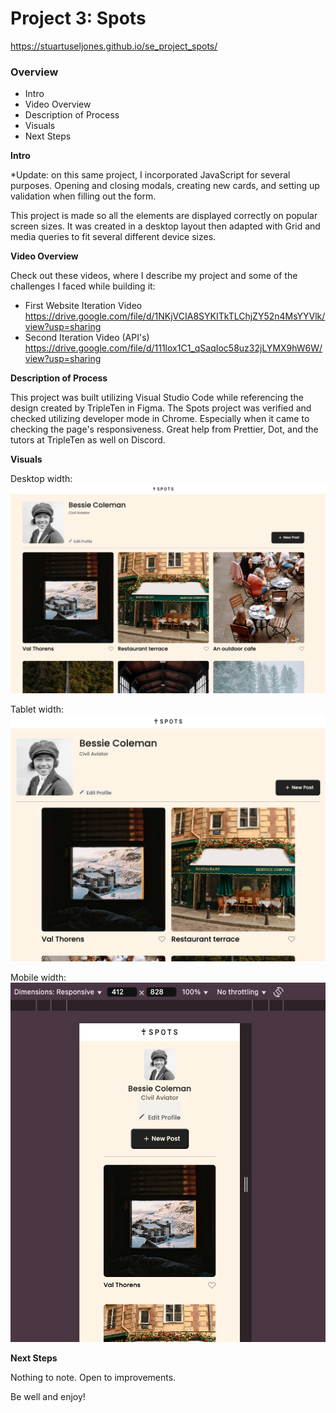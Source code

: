 # Project 3: Spots

https://stuartuseljones.github.io/se_project_spots/

### Overview

- Intro
- Video Overview
- Description of Process
- Visuals
- Next Steps

**Intro**

\*Update: on this same project, I incorporated JavaScript for several purposes. Opening and closing modals, creating new cards, and setting up validation when filling out the form.

This project is made so all the elements are displayed correctly on popular screen sizes. It was created in a desktop layout then adapted with Grid and media queries to fit several different device sizes.

**Video Overview**

Check out these videos, where I describe my project and some of the challenges I faced while building it:

- First Website Iteration Video https://drive.google.com/file/d/1NKjVCIA8SYKITkTLChjZY52n4MsYYVlk/view?usp=sharing
- Second Iteration Video (API's) https://drive.google.com/file/d/111lox1C1_qSaqIoc58uz32jLYMX9hW6W/view?usp=sharing

**Description of Process**

This project was built utilizing Visual Studio Code while referencing the design created by TripleTen in Figma. The Spots project was verified and checked utilizing developer mode in Chrome. Especially when it came to checking the page's responsiveness. Great help from Prettier, Dot, and the tutors at TripleTen as well on Discord.

**Visuals**

Desktop width:
![alt text](images/demo/spots1.png)

Tablet width:
![alt text](<images/demo/spots 3.png>)

Mobile width:
![alt text](<images/demo/spots 4 mobile.png>)

**Next Steps**

Nothing to note. Open to improvements.

Be well and enjoy!
